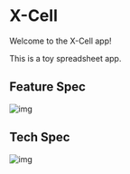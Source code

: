 # X-Cell

Welcome to the X-Cell app!

This is a toy spreadsheet app. 

## Feature Spec
![img](/Users/mttrys/dev/precourse/x-cell/Media/spec_feature.jpg)

## Tech Spec
![img](/Users/mttrys/dev/precourse/x-cell/Media/spec_tech.jpg)